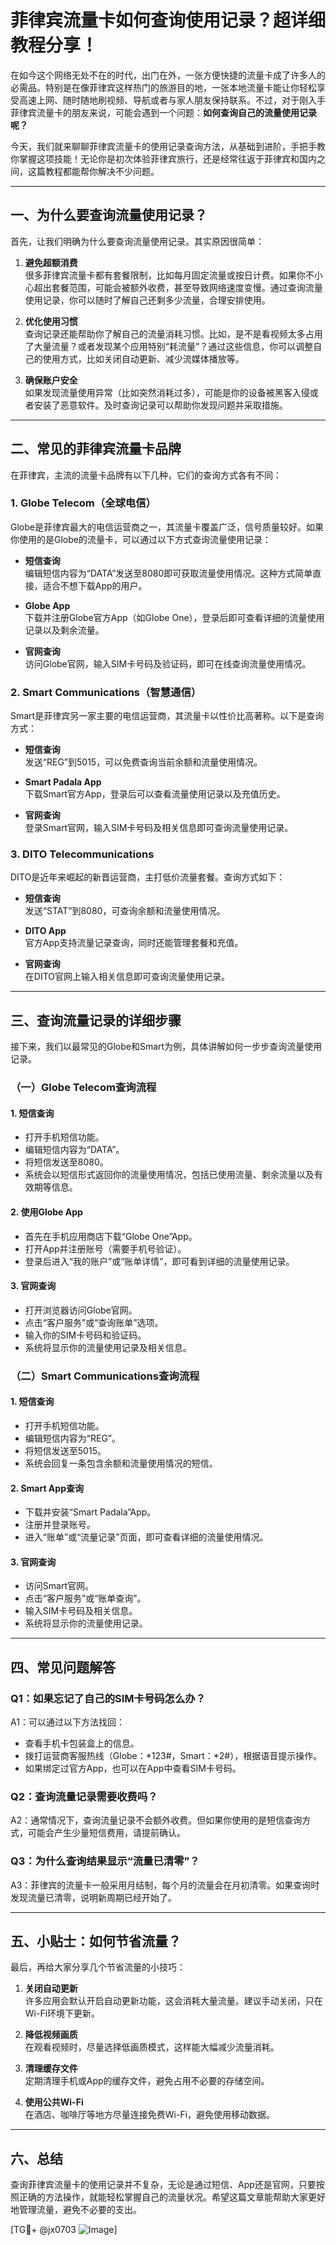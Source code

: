 # 菲律宾流量卡如何查询使用记录？超详细教程分享！

在如今这个网络无处不在的时代，出门在外，一张方便快捷的流量卡成了许多人的必需品。特别是在像菲律宾这样热门的旅游目的地，一张本地流量卡能让你轻松享受高速上网、随时随地刷视频、导航或者与家人朋友保持联系。不过，对于刚入手菲律宾流量卡的朋友来说，可能会遇到一个问题：**如何查询自己的流量使用记录呢？**

今天，我们就来聊聊菲律宾流量卡的使用记录查询方法，从基础到进阶，手把手教你掌握这项技能！无论你是初次体验菲律宾旅行，还是经常往返于菲律宾和国内之间，这篇教程都能帮你解决不少问题。

---

## 一、为什么要查询流量使用记录？

首先，让我们明确为什么要查询流量使用记录。其实原因很简单：

1. **避免超额消费**  
   很多菲律宾流量卡都有套餐限制，比如每月固定流量或按日计费。如果你不小心超出套餐范围，可能会被额外收费，甚至导致网络速度变慢。通过查询流量使用记录，你可以随时了解自己还剩多少流量，合理安排使用。

2. **优化使用习惯**  
   查询记录还能帮助你了解自己的流量消耗习惯。比如，是不是看视频太多占用了大量流量？或者发现某个应用特别“耗流量”？通过这些信息，你可以调整自己的使用方式，比如关闭自动更新、减少流媒体播放等。

3. **确保账户安全**  
   如果发现流量使用异常（比如突然消耗过多），可能是你的设备被黑客入侵或者安装了恶意软件。及时查询记录可以帮助你发现问题并采取措施。

---

## 二、常见的菲律宾流量卡品牌

在菲律宾，主流的流量卡品牌有以下几种，它们的查询方式各有不同：

### 1. **Globe Telecom（全球电信）**
   Globe是菲律宾最大的电信运营商之一，其流量卡覆盖广泛，信号质量较好。如果你使用的是Globe的流量卡，可以通过以下方式查询流量使用记录：

   - **短信查询**  
     编辑短信内容为“DATA”发送至8080即可获取流量使用情况。这种方式简单直接，适合不想下载App的用户。

   - **Globe App**  
     下载并注册Globe官方App（如Globe One），登录后即可查看详细的流量使用记录以及剩余流量。

   - **官网查询**  
     访问Globe官网，输入SIM卡号码及验证码，即可在线查询流量使用情况。

### 2. **Smart Communications（智慧通信）**
   Smart是菲律宾另一家主要的电信运营商，其流量卡以性价比高著称。以下是查询方式：

   - **短信查询**  
     发送“REG”到5015，可以免费查询当前余额和流量使用情况。

   - **Smart Padala App**  
     下载Smart官方App，登录后可以查看流量使用记录以及充值历史。

   - **官网查询**  
     登录Smart官网，输入SIM卡号码及相关信息即可查询流量使用记录。

### 3. **DITO Telecommunications**
   DITO是近年来崛起的新晋运营商，主打低价流量套餐。查询方式如下：

   - **短信查询**  
     发送“STAT”到8080，可查询余额和流量使用情况。

   - **DITO App**  
     官方App支持流量记录查询，同时还能管理套餐和充值。

   - **官网查询**  
     在DITO官网上输入相关信息即可查询流量使用记录。

---

## 三、查询流量记录的详细步骤

接下来，我们以最常见的Globe和Smart为例，具体讲解如何一步步查询流量使用记录。

### （一）Globe Telecom查询流程

#### 1. 短信查询
- 打开手机短信功能。
- 编辑短信内容为“DATA”。
- 将短信发送至8080。
- 系统会以短信形式返回你的流量使用情况，包括已使用流量、剩余流量以及有效期等信息。

#### 2. 使用Globe App
- 首先在手机应用商店下载“Globe One”App。
- 打开App并注册账号（需要手机号验证）。
- 登录后进入“我的账户”或“账单详情”，即可看到详细的流量使用记录。

#### 3. 官网查询
- 打开浏览器访问Globe官网。
- 点击“客户服务”或“查询账单”选项。
- 输入你的SIM卡号码和验证码。
- 系统将显示你的流量使用记录及相关信息。

### （二）Smart Communications查询流程

#### 1. 短信查询
- 打开手机短信功能。
- 编辑短信内容为“REG”。
- 将短信发送至5015。
- 系统会回复一条包含余额和流量使用情况的短信。

#### 2. Smart App查询
- 下载并安装“Smart Padala”App。
- 注册并登录账号。
- 进入“账单”或“流量记录”页面，即可查看详细的流量使用情况。

#### 3. 官网查询
- 访问Smart官网。
- 点击“客户服务”或“账单查询”。
- 输入SIM卡号码及相关信息。
- 系统将显示你的流量使用记录。

---

## 四、常见问题解答

### Q1：如果忘记了自己的SIM卡号码怎么办？
A1：可以通过以下方法找回：
- 查看手机卡包装盒上的信息。
- 拨打运营商客服热线（Globe：*123#，Smart：*2#），根据语音提示操作。
- 如果绑定过官方App，也可以在App中查看SIM卡号码。

### Q2：查询流量记录需要收费吗？
A2：通常情况下，查询流量记录不会额外收费。但如果你使用的是短信查询方式，可能会产生少量短信费用，请提前确认。

### Q3：为什么查询结果显示“流量已清零”？
A3：菲律宾的流量卡一般采用月结制，每个月的流量会在月初清零。如果查询时发现流量已清零，说明新周期已经开始了。

---

## 五、小贴士：如何节省流量？

最后，再给大家分享几个节省流量的小技巧：

1. **关闭自动更新**  
   许多应用会默认开启自动更新功能，这会消耗大量流量。建议手动关闭，只在Wi-Fi环境下更新。

2. **降低视频画质**  
   在观看视频时，尽量选择低画质模式，这样能大幅减少流量消耗。

3. **清理缓存文件**  
   定期清理手机或App的缓存文件，避免占用不必要的存储空间。

4. **使用公共Wi-Fi**  
   在酒店、咖啡厅等地方尽量连接免费Wi-Fi，避免使用移动数据。

---

## 六、总结

查询菲律宾流量卡的使用记录并不复杂，无论是通过短信、App还是官网，只要按照正确的方法操作，就能轻松掌握自己的流量状况。希望这篇文章能帮助大家更好地管理流量，避免不必要的支出。

[TG💪+ @jx0703 ![Image](https://github.com/user-attachments/assets/dbca1d08-cadb-493c-b0ec-ad6f7a83f270)]